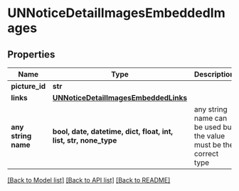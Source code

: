 # UNNoticeDetailImagesEmbeddedImages


## Properties
Name | Type | Description | Notes
------------ | ------------- | ------------- | -------------
**picture_id** | **str** |  | [optional] 
**links** | [**UNNoticeDetailImagesEmbeddedLinks**](UNNoticeDetailImagesEmbeddedLinks.md) |  | [optional] 
**any string name** | **bool, date, datetime, dict, float, int, list, str, none_type** | any string name can be used but the value must be the correct type | [optional]

[[Back to Model list]](../README.md#documentation-for-models) [[Back to API list]](../README.md#documentation-for-api-endpoints) [[Back to README]](../README.md)


